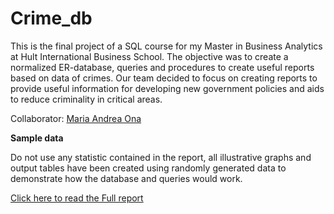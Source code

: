 # Crime_db

This is the final project of a SQL course for my Master in Business Analytics at Hult International Business School.
The objective was to create a normalized ER-database, queries and procedures to create useful reports based on data of crimes.
Our team decided to focus on creating reports to provide useful information for developing new government policies and aids to reduce criminality in critical areas.

Collaborator: [Maria Andrea Ona](https://github.com/mandreaona)


**Sample data**

Do not use any statistic contained in the report, all illustrative graphs and output tables have been created using randomly generated data to demonstrate how the database and queries would work.

[Click here to read the Full report](./Full_report.pdf)
